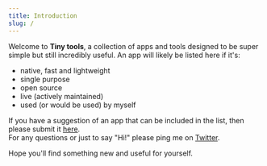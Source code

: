 ```yaml
---
title: Introduction
slug: /
---
```

Welcome to **Tiny tools**, a collection of apps and tools designed to be super simple but still incredibly useful.  An app will likely be listed here if it's:
- native, fast and lightweight
- single purpose
- open source
- live (actively maintained)
- used (or would be used) by myself

If you have a suggestion of an app that can be included in the list, then please submit it [here](https://airtable.com/shr5X8eog0uy8Ab1K).  
For any questions or just to say "Hi!" please ping me on [Twitter](https://twitter.com/tinytools_club).

Hope you'll find something new and useful for yourself.
